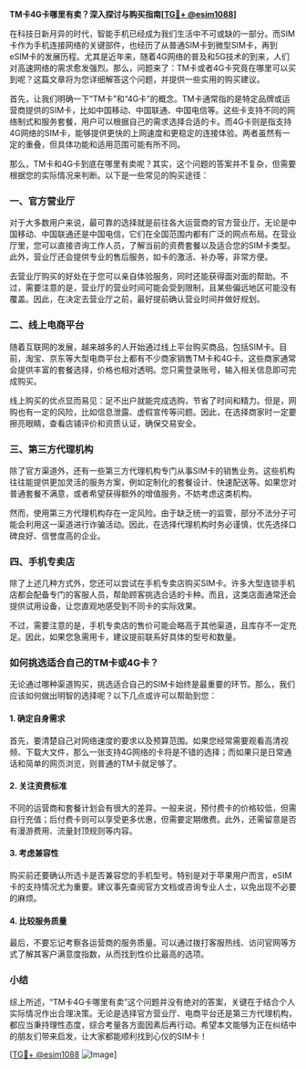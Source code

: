 **TM卡4G卡哪里有卖？深入探讨与购买指南[[TG💪+ @esim1088](https://t.me/s/esim1088)]**

在科技日新月异的时代，智能手机已经成为我们生活中不可或缺的一部分。而SIM卡作为手机连接网络的关键部件，也经历了从普通SIM卡到微型SIM卡，再到eSIM卡的发展历程。尤其是近年来，随着4G网络的普及和5G技术的到来，人们对高速网络的需求愈发强烈。那么，问题来了：TM卡或者4G卡究竟在哪里可以买到呢？这篇文章将为您详细解答这个问题，并提供一些实用的购买建议。

首先，让我们明确一下“TM卡”和“4G卡”的概念。TM卡通常指的是特定品牌或运营商提供的SIM卡，比如中国移动、中国联通、中国电信等。这些卡支持不同的网络制式和服务套餐，用户可以根据自己的需求选择合适的卡。而4G卡则是指支持4G网络的SIM卡，能够提供更快的上网速度和更稳定的连接体验。两者虽然有一定的重叠，但具体功能和适用范围可能有所不同。

那么，TM卡和4G卡到底在哪里有卖呢？其实，这个问题的答案并不复杂，但需要根据您的实际情况来判断。以下是一些常见的购买途径：

### 一、官方营业厅

对于大多数用户来说，最可靠的选择就是前往各大运营商的官方营业厅。无论是中国移动、中国联通还是中国电信，它们在全国范围内都有广泛的网点布局。在营业厅里，您可以直接咨询工作人员，了解当前的资费套餐以及适合您的SIM卡类型。此外，营业厅还会提供专业的售后服务，如卡的激活、补办等，非常方便。

去营业厅购买的好处在于您可以亲自体验服务，同时还能获得面对面的帮助。不过，需要注意的是，营业厅的营业时间可能会受到限制，且某些偏远地区可能没有覆盖。因此，在决定去营业厅之前，最好提前确认营业时间并做好规划。

### 二、线上电商平台

随着互联网的发展，越来越多的人开始通过线上平台购买商品，包括SIM卡。目前，淘宝、京东等大型电商平台上都有不少商家销售TM卡和4G卡。这些商家通常会提供丰富的套餐选择，价格也相对透明。您只需登录账号，输入相关信息即可完成购买。

线上购买的优点显而易见：足不出户就能完成选购，节省了时间和精力。但是，网购也有一定的风险，比如信息泄露、虚假宣传等问题。因此，在选择商家时一定要擦亮眼睛，查看店铺评价和资质认证，确保交易安全。

### 三、第三方代理机构

除了官方渠道外，还有一些第三方代理机构专门从事SIM卡的销售业务。这些机构往往能提供更加灵活的服务方案，例如定制化的套餐设计、快速配送等。如果您对普通套餐不满意，或者希望获得额外的增值服务，不妨考虑这类机构。

然而，使用第三方代理机构存在一定风险。由于缺乏统一的监管，部分不法分子可能会利用这一渠道进行诈骗活动。因此，在选择代理机构时务必谨慎，优先选择口碑良好、信誉度高的企业。

### 四、手机专卖店

除了上述几种方式外，您还可以尝试在手机专卖店购买SIM卡。许多大型连锁手机店都会配备专门的客服人员，帮助顾客挑选合适的卡种。而且，这类店面通常还会提供试用设备，让您直观地感受到不同卡的实际效果。

不过，需要注意的是，手机专卖店的售价可能会略高于其他渠道，且库存不一定充足。因此，如果您急需用卡，建议提前联系好具体的型号和数量。

### 如何挑选适合自己的TM卡或4G卡？

无论通过哪种渠道购买，挑选适合自己的SIM卡始终是最重要的环节。那么，我们应该如何做出明智的选择呢？以下几点或许可以帮助到您：

#### 1. 确定自身需求

首先，要清楚自己对网络速度的要求以及预算范围。如果您经常需要观看高清视频、下载大文件，那么一张支持4G网络的卡将是不错的选择；而如果只是日常通话和简单的网页浏览，则普通的TM卡就足够了。

#### 2. 关注资费标准

不同的运营商和套餐计划会有很大的差异。一般来说，预付费卡的价格较低，但需自行充值；后付费卡则可以享受更多优惠，但需要定期缴费。此外，还需留意是否有漫游费用、流量封顶规则等内容。

#### 3. 考虑兼容性

购买前还要确认所选卡是否兼容您的手机型号。特别是对于苹果用户而言，eSIM卡的支持情况尤为重要。建议事先查阅官方文档或咨询专业人士，以免出现不必要的麻烦。

#### 4. 比较服务质量

最后，不要忘记考察各运营商的服务质量。可以通过拨打客服热线、访问官网等方式了解其客户满意度指数，从而找到性价比最高的选项。

### 小结

综上所述，“TM卡4G卡哪里有卖”这个问题并没有绝对的答案，关键在于结合个人实际情况作出合理决策。无论是选择官方营业厅、电商平台还是第三方代理机构，都应当秉持理性态度，综合考量各方面因素后再行动。希望本文能够为正在纠结中的朋友们带来启发，让大家都能顺利找到心仪的SIM卡！

[[TG💪+ @esim1088](https://t.me/s/esim1088) ![Image](https://i.postimg.cc/4NQfJmqS/Snipaste-2025-05-13-00-14-12.png)]